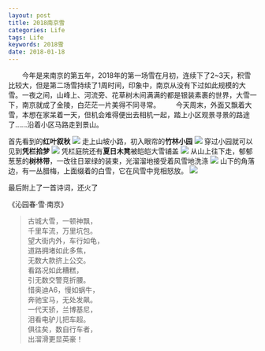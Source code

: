 ```yaml
---
layout: post
title: 2018南京雪
categories: Life
tags: Life
keywords: 2018雪
date: 2018-01-18 
---
```


&emsp;&emsp;今年是来南京的第五年，2018年的第一场雪在月初，连续下了2~3天，积雪比较大，但是第二场雪持续了1周时间，印象中，南京从没有下过如此规模的大雪。一夜之间，山峰上、河流旁、花草树木间满满的都是银装素裹的世界，大雪一下，南京就成了金陵，白茫茫一片美得不同寻常。
&emsp;&emsp;今天周末，外面又飘着大雪，本想在家呆着一天，但机会难得便出去相机一起，踏上小区观景寻景的路途了……沿着小区马路走到景山。

首先看到的**红叶叙秋**
![][logo2]
走上山坡小路，初入眼帘的**竹林小园**
![][logo6]
穿过小园就可以见到**凭栏拾梦**
![][logo3]
凭栏庭院还有**夏日木凳**被皑皑大雪铺盖
![][logo4]
从山上往下走，郁郁葱葱的**树林带**，一改往日翠绿的装束，光溜溜地接受着风雪地洗涤
![][logo5]
山下的角落边，有一丛腊梅，上面缀着的白雪，它在风雪中竞相怒放。
![][logo]


最后附上了一首诗词，还火了

《沁园春·雪·南京》
>古城大雪，一顿神飘，  
>千里车流，万里坑包。  
>望大街内外，车行如龟，    
>道路拥堵如此多焦，  
>无数大款挤上公交。  
>看路况如此糟糕，  
>引无数交警竞折腰。   
>惜奥迪A6，慢如蜗牛，    
>奔驰宝马，无处发飙。  
>一代天骄，兰博基尼，  
>泪看电驴儿把车超。   
>俱往矣，数自行车者，  
>出溜滑更显英豪！  










[logo]:{{site.baseurl}}/assets/img/Life/Snow/Plum.jpg  
[logo2]:{{site.baseurl}}/assets/img/Life/Snow/Maple.jpg  
[logo3]:{{site.baseurl}}/assets/img/Life/Snow/courtyard.jpg  
[logo4]:{{site.baseurl}}/assets/img/Life/Snow/bench.jpg  
[logo5]:{{site.baseurl}}/assets/img/Life/Snow/tree.jpg  
[logo6]:{{site.baseurl}}/assets/img/Life/Snow/park.jpg  

